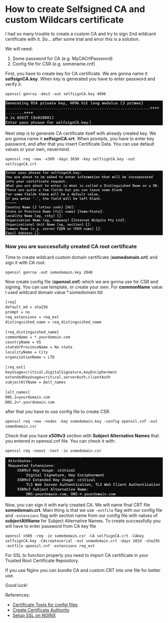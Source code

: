 # How to create Selfsigned CA and custom Wildcars certificate

I had so many trouble to create a custom CA and try to sign 2nd wildcard certificate with it. So... after some trial and error this is a solution.

We will need:
 1. Some password for CA (e.g. MyCACrtPassword)
 2. Config file for CSR (e.g. somename.cnf)

First, you have to create key for CA certificate. We are gonna name it **selfsignCA.key**. When key is generated you have to enter password and verify it.

```
openssl genrsa -des3 -out selfsignCA.key 4096
```

![image](https://github.com/seabro/ca-ssl-3/raw/main/img/capass.jpg)

Next step is to generate CA certificate itself with already created key. We are gonna name it **selfsignCA.crt**. When prompts, you have to enter key password, and after that you insert Certificate Data. You can use default values or your own, nevermind.

```
openssl req -new -x509 -days 3650 -key selfsignCA.key -out selfsignCA.crt
```

![image](https://github.com/seabro/ca-ssl-3/raw/main/img/cacrt.jpg)

### Now you are successfully created CA root certificate

Time to create wildcard custom domain certificate (**somedomain.crt**) and sign it with CA root.

```
openssl genrsa -out somedomain.key 2048
```
 
Now create config file (**openssl.cnf**) which we are gonna use for CSR and signing. You can use template, or create your own. For **commonName** value I used wildcard domain value *.somedomain.tld

```
[req]
default_md = sha256
prompt = no
req_extensions = req_ext
distinguished_name = req_distinguished_name

[req_distinguished_name]
commonName = *.yourdomain.com
countryName = US
stateOrProvinceName = No state
localityName = City
organizationName = LTD

[req_ext]
keyUsage=critical,digitalSignature,keyEncipherment
extendedKeyUsage=critical,serverAuth,clientAuth
subjectAltName = @alt_names

[alt_names]
DNS.1=yourdomain.com
DNS.2=*.yourdomain.com
```

after that you have to use config file to create CSR.

```
openssl req -new -nodes -key somedomain.key -config openssl.cnf -out somedomain.csr
```
Check that you have **x509v3** section with **Subject Alternative Names** that you entered in openssl.cnf file. You can check it with:
```
openssl req -noout -text -in somedomain.csr
```

![image](https://github.com/seabro/ca-ssl-3/raw/main/img/x509v3.jpg)

Now, you can sign it with early created CA. We will name final CRT file **somedomain.crt**. Main thing is that we use `-extfile` flag with our config file and `-extensions` flag with section name from our config file with values of **subjectAltName** for Subject Alternative Names. To create successfully you will have to enter password from CA key file

```
openssl x509 -req -in somedomain.csr -CA selfsignCA.crt -CAkey selfsignCA.key -CAcreateserial -out somedomain.crt -days 1024 -sha256 -extfile openssl.cnf -extensions req_ext
```

For SSL to function properly you need to import CA certificate in your Trusted Root Certificate Repository.

If you use Nginx you can bundle CA and custom CRT into one file for better use.

Good luck!

References:
* [Certificate Tools for confgi files](https://certificatetools.com/)
* [Create Certificate Authority](https://www.golinuxcloud.com/create-certificate-authority-root-ca-linux/)
* [Setup SSL on NGINX](https://www.ssltrust.com.au/help/setup-guides/setup-ssl-nginx-configure-best-security)



